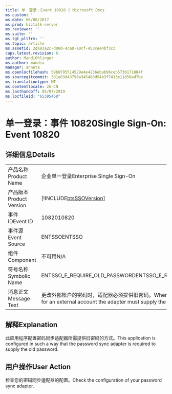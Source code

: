 ```yaml
---
title: 单一登录：Event 10820 | Microsoft Docs
ms.custom: ''
ms.date: 06/08/2017
ms.prod: biztalk-server
ms.reviewer: ''
ms.suite: ''
ms.tgt_pltfrm: ''
ms.topic: article
ms.assetid: 2da93a2c-d00d-4ca0-a0cf-453cee4bf3c3
caps.latest.revision: 6
author: MandiOhlinger
ms.author: mandia
manager: anneta
ms.openlocfilehash: 59b0795514529e4e4236ebab96ceb5730171884f
ms.sourcegitcommit: 381e83d43796a345488d54b3f7413e11d56ad7be
ms.translationtype: MT
ms.contentlocale: zh-CN
ms.lasthandoff: 05/07/2019
ms.locfileid: "65395468"
---
```

# <a name="single-sign-on-event-10820"></a><span data-ttu-id="193ac-102">单一登录：事件 10820</span><span class="sxs-lookup"><span data-stu-id="193ac-102">Single Sign-On: Event 10820</span></span>
## <a name="details"></a><span data-ttu-id="193ac-103">详细信息</span><span class="sxs-lookup"><span data-stu-id="193ac-103">Details</span></span>  
  
|                 |                                                                                              |
|-----------------|----------------------------------------------------------------------------------------------|
|  <span data-ttu-id="193ac-104">产品名称</span><span class="sxs-lookup"><span data-stu-id="193ac-104">Product Name</span></span>   |                                  <span data-ttu-id="193ac-105">企业单一登录</span><span class="sxs-lookup"><span data-stu-id="193ac-105">Enterprise Single Sign-On</span></span>                                   |
| <span data-ttu-id="193ac-106">产品版本</span><span class="sxs-lookup"><span data-stu-id="193ac-106">Product Version</span></span> |                  [!INCLUDE[btsSSOVersion](../includes/btsssoversion-md.md)]                  |
|    <span data-ttu-id="193ac-107">事件 ID</span><span class="sxs-lookup"><span data-stu-id="193ac-107">Event ID</span></span>     |                                            <span data-ttu-id="193ac-108">10820</span><span class="sxs-lookup"><span data-stu-id="193ac-108">10820</span></span>                                             |
|  <span data-ttu-id="193ac-109">事件源</span><span class="sxs-lookup"><span data-stu-id="193ac-109">Event Source</span></span>   |                                            <span data-ttu-id="193ac-110">ENTSSO</span><span class="sxs-lookup"><span data-stu-id="193ac-110">ENTSSO</span></span>                                            |
|    <span data-ttu-id="193ac-111">组件</span><span class="sxs-lookup"><span data-stu-id="193ac-111">Component</span></span>    |                                             <span data-ttu-id="193ac-112">不可用</span><span class="sxs-lookup"><span data-stu-id="193ac-112">N/A</span></span>                                              |
|  <span data-ttu-id="193ac-113">符号名称</span><span class="sxs-lookup"><span data-stu-id="193ac-113">Symbolic Name</span></span>  |                                <span data-ttu-id="193ac-114">ENTSSO_E_REQUIRE_OLD_PASSWORD</span><span class="sxs-lookup"><span data-stu-id="193ac-114">ENTSSO_E_REQUIRE_OLD_PASSWORD</span></span>                                 |
|  <span data-ttu-id="193ac-115">消息正文</span><span class="sxs-lookup"><span data-stu-id="193ac-115">Message Text</span></span>   | <span data-ttu-id="193ac-116">更改外部帐户的密码时，适配器必须提供旧密码。</span><span class="sxs-lookup"><span data-stu-id="193ac-116">When changing the password for an external account the adapter must supply the old password.</span></span> |
  
## <a name="explanation"></a><span data-ttu-id="193ac-117">解释</span><span class="sxs-lookup"><span data-stu-id="193ac-117">Explanation</span></span>  
 <span data-ttu-id="193ac-118">此应用程序配置密码同步适配器所需提供旧密码的方式。</span><span class="sxs-lookup"><span data-stu-id="193ac-118">This application is configured in such a way that the password sync adapter is required to supply the old password.</span></span>  
  
## <a name="user-action"></a><span data-ttu-id="193ac-119">用户操作</span><span class="sxs-lookup"><span data-stu-id="193ac-119">User Action</span></span>  
 <span data-ttu-id="193ac-120">检查您的密码同步适配器的配置。</span><span class="sxs-lookup"><span data-stu-id="193ac-120">Check the configuration of your password sync adapter.</span></span>